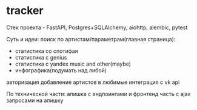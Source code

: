 # tracker

Стек проекта - FastAPI, Postgres+SQLAlchemy, aiohttp, alembic, pytest

Суть и идеи: 
поиск по артистам/параметрам(главная страница):
 - статистика со спотифая
 - статистика с genius
 - статистика с yandex music and other(maybe)
 - инфографика(подумать над либой)

авторизация
добавление артистов в любимые
интеграция с vk api

По технической части: 
апишка с ендпоинтами и фронтенд часть с ajax запросами на апишку

